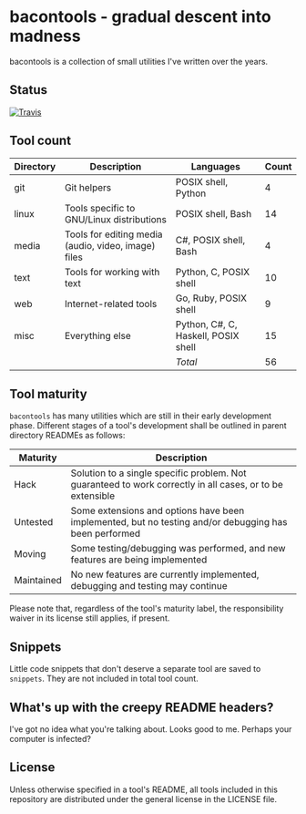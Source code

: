 bacontools - gradual descent into madness
=========================================
bacontools is a collection of small utilities I've written over the years.

Status
------
[![Travis][travis]](https://travis-ci.org/bacondropped/bacontools/)

Tool count
----------
| Directory | Description                                         | Languages                           | Count |
|-----------|-----------------------------------------------------|-------------------------------------|-------|
| git       | Git helpers                                         | POSIX shell, Python                 | 4     |
| linux     | Tools specific to GNU/Linux distributions           | POSIX shell, Bash                   | 14    |
| media     | Tools for editing media (audio, video, image) files | C#, POSIX shell, Bash               | 4     |
| text      | Tools for working with text                         | Python, C, POSIX shell              | 10    |
| web       | Internet-related tools                              | Go, Ruby, POSIX shell               | 9     |
| misc      | Everything else                                     | Python, C#, C, Haskell, POSIX shell | 15    |
|           |                                                     | *Total*                             | 56    |

Tool maturity
-------------
`bacontools` has many utilities which are still in their early development
phase. Different stages of a tool's development shall be outlined in parent
directory READMEs as follows:

| Maturity   | Description                                                                                               |
|------------|-----------------------------------------------------------------------------------------------------------|
| Hack       | Solution to a single specific problem. Not guaranteed to work correctly in all cases, or to be extensible |
| Untested   | Some extensions and options have been implemented, but no testing and/or debugging has been performed     |
| Moving     | Some testing/debugging was performed, and new features are being implemented                              |
| Maintained | No new features are currently implemented, debugging and testing may continue                             |

Please note that, regardless of the tool's maturity label, the responsibility
waiver in its license still applies, if present.

Snippets
--------
Little code snippets that don't deserve a separate tool are saved to
`snippets`. They are not included in total tool count.

What's up with the creepy README headers?
-----------------------------------------
I've got no idea what you're talking about. Looks good to me. Perhaps your
computer is infected?

License
-------
Unless otherwise specified in a tool's README, all tools included in this
repository are distributed under the general license in the LICENSE file.

[travis]: https://img.shields.io/travis/bacondropped/bacontools.svg
